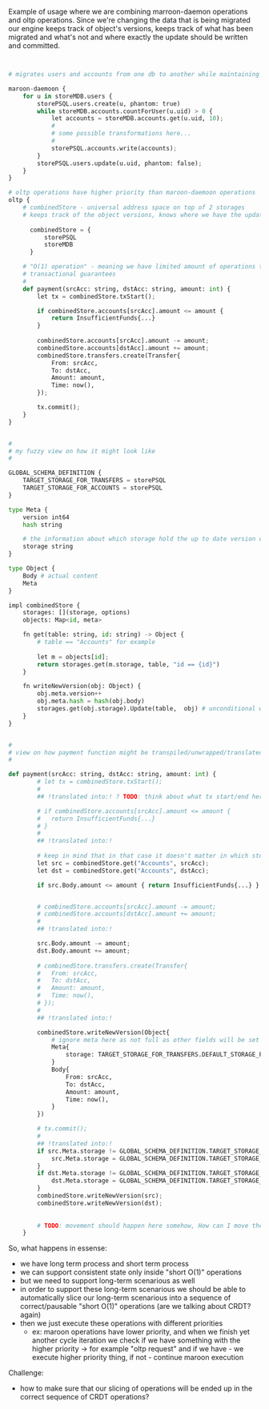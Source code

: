 Example of usage where we are combining marroon-daemon operations and oltp operations.
Since we're changing the data that is being migrated our engine keeps track of object's versions, keeps track of what has been migrated and what's not and where exactly the update should be written and committed.


```python


# migrates users and accounts from one db to another while maintaining OLTP queries

maroon-daemoon {
	for u in storeMDB.users {
		storePSQL.users.create(u, phantom: true)
		while storeMDB.accounts.countForUser(u.uid) > 0 {
			let accounts = storeMDB.accounts.get(u.uid, 10);
			#
			# some possible transformations here...
			#
			storePSQL.accounts.write(accounts);
		}
		storePSQL.users.update(u.uid, phantom: false);
	}
}

# oltp operations have higher priority than maroon-daemoon operations
oltp {
	# combinedStore - universal address space on top of 2 storages
	# keeps track of the object versions, knows where we have the updated version and queries the correct DB
	
	  combinedStore = {
		  storePSQL
		  storeMDB
	  }

	# "O(1) operation" - meaning we have limited amount of operations that will be finished "quickly"
	# transactional guarantees
	# 
	def payment(srcAcc: string, dstAcc: string, amount: int) {
		let tx = combinedStore.txStart();

		if combinedStore.accounts[srcAcc].amount <= amount {
			return InsufficientFunds{...}
		}
		
		combinedStore.accounts[srcAcc].amount -= amount;
		combinedStore.accounts[dstAcc].amount += amount;
		combinedStore.transfers.create(Transfer{
			From: srcAcc,
			To: dstAcc,
			Amount: amount,
			Time: now(),
		});

		tx.commit();
	}
}


#
# my fuzzy view on how it might look like
#

GLOBAL_SCHEMA_DEFINITION {
	TARGET_STORAGE_FOR_TRANSFERS = storePSQL		
	TARGET_STORAGE_FOR_ACCOUNTS = storePSQL	  
}

type Meta {
	version int64
	hash string

	# the information about which storage hold the up to date version of this object. The source of truth for that specific object
	storage string
}

type Object {
	Body # actual content
	Meta
}

impl combinedStore {
	storages: [](storage, options)
	objects: Map<id, meta>

	fn get(table: string, id: string) -> Object {
		# table == "Accounts" for example
		
		let m = objects[id];
		return storages.get(m.storage, table, "id == {id}")
	}

	fn writeNewVersion(obj: Object) {
		obj.meta.version++
		obj.meta.hash = hash(obj.body) 
		storages.get(obj.storage).Update(table,  obj) # unconditional write? since we control the sequence
	}
}


#
# view on how payment function might be transpiled/unwrapped/translated
#

def payment(srcAcc: string, dstAcc: string, amount: int) {
		# let tx = combinedStore.txStart();
		#
		## !translated into:! ? TODO: think about what tx start/end here might be?

		# if combinedStore.accounts[srcAcc].amount <= amount {
		# 	return InsufficientFunds{...}
		# }
		#
		## !translated into:!
	
		# keep in mind that in that case it doesn't matter in which storage `src` and `dst` objects are located. Can be the same can be different
		let src = combinedStore.get("Accounts", srcAcc); 
		let dst = combinedStore.get("Accounts", dstAcc);

		if src.Body.amount <= amount { return InsufficientFunds{...} }


		# combinedStore.accounts[srcAcc].amount -= amount;
		# combinedStore.accounts[dstAcc].amount += amount;
		#
		## !translated into:!

		src.Body.amount -= amount;
		dst.Body.amount += amount;
		
		# combinedStore.transfers.create(Transfer{
		# 	From: srcAcc,
		# 	To: dstAcc,
		# 	Amount: amount,
		# 	Time: now(),
		# });
		#
		## !translated into:!

		combinedStore.writeNewVersion(Object{
			# ignore meta here as not full as other fields will be set by the function
			Meta{
				storage: TARGET_STORAGE_FOR_TRANSFERS.DEFAULT_STORAGE_FOR_TRANSFERS,
			}
			Body{
				From: srcAcc,
				To: dstAcc,
				Amount: amount,
				Time: now(),
			}
		})

		# tx.commit();
		#
		## !translated into:!
		if src.Meta.storage != GLOBAL_SCHEMA_DEFINITION.TARGET_STORAGE_FOR_ACCOUNTS {
			src.Meta.storage = GLOBAL_SCHEMA_DEFINITION.TARGET_STORAGE_FOR_ACCOUNTS
		}
		if dst.Meta.storage != GLOBAL_SCHEMA_DEFINITION.TARGET_STORAGE_FOR_ACCOUNTS {
			dst.Meta.storage = GLOBAL_SCHEMA_DEFINITION.TARGET_STORAGE_FOR_ACCOUNTS
		}
		combinedStore.writeNewVersion(src);
		combinedStore.writeNewVersion(dst);
		
		
		# TODO: movement should happen here somehow, How can I move the object from one to another store?
	}

```


So, what happens in essense:
- we have long term process and short term process
- we can support consistent state only inside "short O(1)" operations
- but we need to support long-term scenarious as well
- in order to support these long-term scenarious we should be able to automatically slice our long-term scenarious into a sequence of correct/pausable "short O(1)" operations (are we talking about CRDT? again)
- then we just execute these operations with different priorities
	- ex: maroon operations have lower priority, and when we finish yet another cycle iteration we check if we have something with the higher priority -> for example "oltp request" and if we have - we execute higher priority thing, if not - continue maroon execution

Challenge:
- how to make sure that our slicing of operations will be ended up in the correct sequence of CRDT operations?

